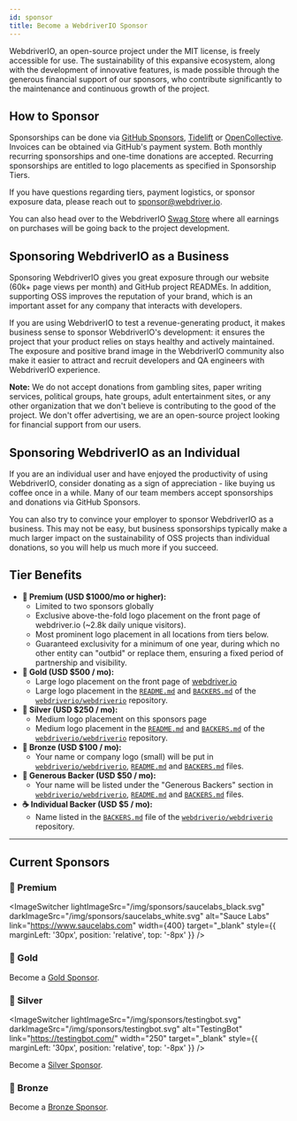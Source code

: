 ```yaml
---
id: sponsor
title: Become a WebdriverIO Sponsor
---
```


WebdriverIO, an open-source project under the MIT license, is freely accessible for use. The sustainability of this expansive ecosystem, along with the development of innovative features, is made possible through the generous financial support of our sponsors, who contribute significantly to the maintenance and continuous growth of the project.

## How to Sponsor​
Sponsorships can be done via [GitHub Sponsors](https://github.com/sponsors/webdriverio), [Tidelift](enterprise) or [OpenCollective](https://opencollective.com/webdriverio). Invoices can be obtained via GitHub's payment system. Both monthly recurring sponsorships and one-time donations are accepted. Recurring sponsorships are entitled to logo placements as specified in Sponsorship Tiers.

If you have questions regarding tiers, payment logistics, or sponsor exposure data, please reach out to [sponsor@webdriver.io](mailto:sponsor@webdriver.io).

You can also head over to the WebdriverIO [Swag Store](https://shop.webdriver.io/) where all earnings on purchases will be going back to the project development.

## Sponsoring WebdriverIO as a Business​
Sponsoring WebdriverIO gives you great exposure through our website (60k+ page views per month) and GitHub project READMEs. In addition, supporting OSS improves the reputation of your brand, which is an important asset for any company that interacts with developers.

If you are using WebdriverIO to test a revenue-generating product, it makes business sense to sponsor WebdriverIO's development: it ensures the project that your product relies on stays healthy and actively maintained. The exposure and positive brand image in the WebdriverIO community also make it easier to attract and recruit developers and QA engineers with WebdriverIO experience.

__Note:__ We do not accept donations from gambling sites, paper writing services, political groups, hate groups, adult entertainment sites, or any other organization that we don't believe is contributing to the good of the project. We don't offer advertising, we are an open-source project looking for financial support from our users.

## Sponsoring WebdriverIO as an Individual​
If you are an individual user and have enjoyed the productivity of using WebdriverIO, consider donating as a sign of appreciation - like buying us coffee once in a while. Many of our team members accept sponsorships and donations via GitHub Sponsors.

You can also try to convince your employer to sponsor WebdriverIO as a business. This may not be easy, but business sponsorships typically make a much larger impact on the sustainability of OSS projects than individual donations, so you will help us much more if you succeed.

## Tier Benefits​

- __💎 Premium (USD $1000/mo or higher):__
  - Limited to two sponsors globally
  - Exclusive above-the-fold logo placement on the front page of webdriver.io (~2.8k daily unique visitors).
  - Most prominent logo placement in all locations from tiers below.
  - Guaranteed exclusivity for a minimum of one year, during which no other entity can "outbid" or replace them, ensuring a fixed period of partnership and visibility.
- __🥇 Gold (USD $500 / mo):__
  - Large logo placement on the front page of [webdriver.io](https://webdriver.io/)
  - Large logo placement in the [`README.md`](https://github.com/webdriverio/webdriverio/blob/main/README.md) and [`BACKERS.md`](https://github.com/webdriverio/webdriverio/blob/main/BACKERS.md) of the [`webdriverio/webdriverio`](https://github.com/webdriverio/webdriverio) repository.
- __🥈 Silver (USD $250 / mo):__
  - Medium logo placement on this sponsors page
  - Medium logo placement in the [`README.md`](https://github.com/webdriverio/webdriverio/blob/main/README.md) and [`BACKERS.md`](https://github.com/webdriverio/webdriverio/blob/main/BACKERS.md) of the [`webdriverio/webdriverio`](https://github.com/webdriverio/webdriverio) repository.
- __🥉 Bronze (USD $100 / mo):__
  - Your name or company logo (small) will be put in [`webdriverio/webdriverio`](https://github.com/webdriverio/webdriverio), [`README.md`](https://github.com/webdriverio/webdriverio/blob/main/README.md) and [`BACKERS.md`](https://github.com/webdriverio/webdriverio/blob/main/BACKERS.md) files.
- __🍺 Generous Backer (USD $50 / mo):__
  - Your name will be listed under the "Generous Backers" section in [`webdriverio/webdriverio`](https://github.com/webdriverio/webdriverio), [`README.md`](https://github.com/webdriverio/webdriverio/blob/main/README.md) and [`BACKERS.md`](https://github.com/webdriverio/webdriverio/blob/main/BACKERS.md) files.
- __☕️ Individual Backer (USD $5 / mo):__
  - Name listed in the [`BACKERS.md`](https://github.com/webdriverio/webdriverio/blob/main/BACKERS.md) file of the [`webdriverio/webdriverio`](https://github.com/webdriverio/webdriverio) repository.

---

## Current Sponsors

### 💎 Premium

<ImageSwitcher
    lightImageSrc="/img/sponsors/browserstack_black.svg"
    darkImageSrc="/img/sponsors/browserstack_white.svg"
    alt="BrowserStack"
    target="_blank"
    link="https://www.browserstack.com/automation-webdriverio"
/>

<ImageSwitcher
    lightImageSrc="/img/sponsors/saucelabs_black.svg"
    darkImageSrc="/img/sponsors/saucelabs_white.svg"
    alt="Sauce Labs"
    link="https://www.saucelabs.com"
    width={400}
    target="_blank"
    style={{ marginLeft: '30px', position: 'relative', top: '-8px' }}
/>

### 🥇 Gold

<ImageSwitcher
    lightImageSrc="/img/sponsors/route4me.svg"
    darkImageSrc="/img/sponsors/route4me.svg"
    alt="Route4Me"
    link="https://www.route4me.com/"
    width="350"
    target="_blank"
/>

<ImageSwitcher
    lightImageSrc="/img/sponsors/lambdatest_black.svg"
    darkImageSrc="/img/sponsors/lambdatest_white.svg"
    alt="Lambdatest"
    target="_blank"
    link="https://www.lambdatest.com/"
    width="250"
/>

Become a [Gold Sponsor](https://opencollective.com/webdriverio/contribute/gold-sponsor-26921/checkout?interval=month&amount=500&contributeAs=me).

### 🥈 Silver

<ImageSwitcher
    lightImageSrc="/img/sponsors/testingbot.svg"
    darkImageSrc="/img/sponsors/testingbot.svg"
    alt="TestingBot"
    link="https://testingbot.com/"
    width="250"
    target="_blank"
    style={{ marginLeft: '30px', position: 'relative', top: '-8px' }}
/>

Become a [Silver Sponsor](https://opencollective.com/webdriverio/contribute/silver-sponsor-69223/checkout?interval=month&amount=250&contributeAs=me).

### 🥉 Bronze

<ImageSwitcher
    lightImageSrc="/img/sponsors/eslint_black.svg"
    darkImageSrc="/img/sponsors/eslint_white.svg"
    alt="Eslint"
    target="_blank"
    link="https://eslint.org/"
    width="150"
/>

<ImageSwitcher
    lightImageSrc="/img/sponsors/gridlastic.png"
    darkImageSrc="/img/sponsors/gridlastic.png"
    alt="Gridlastic"
    target="_blank"
    link="https://www.gridlastic.com/webdriverio.html"
    width="150"
/>

Become a [Bronze Sponsor](https://opencollective.com/webdriverio/contribute/bronze-sponsor-69224/checkout?interval=month&amount=100&contributeAs=me).
